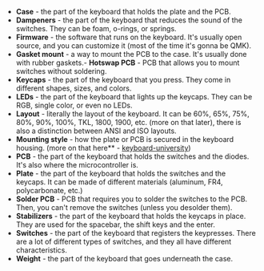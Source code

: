 - **Case** - the part of the keyboard that holds the plate and the PCB.
- **Dampeners** - the part of the keyboard that reduces the sound of the switches. They can be foam, o-rings, or springs.
- **Firmware** - the software that runs on the keyboard. It's usually open source, and you can customize it (most of the time it's gonna be QMK).
- **Gasket mount** - a way to mount the PCB to the case. It's usually done with rubber gaskets.- **Hotswap PCB** - PCB that allows you to mount switches without soldering.
- **Keycaps** - the part of the keyboard that you press. They come in different shapes, sizes, and colors.
- **LEDs** - the part of the keyboard that lights up the keycaps. They can be RGB, single color, or even no LEDs.
- **Layout** - literally the layout of the keyboard. It can be 60%, 65%, 75%, 80%, 90%, 100%, TKL, 1800, 1900, etc. (more on that later), there is also a distinction between ANSI and ISO layouts.
- **Mounting style** - how the plate or PCB is secured in the keyboard housing. (more on that here** - [keyboard-university](https://www.keyboard.university/200-courses/keyboard-mounting-styles-4lpp7))
- **PCB** - the part of the keyboard that holds the switches and the diodes. It's also where the microcontroller is.
- **Plate** - the part of the keyboard that holds the switches and the keycaps. It can be made of different materials (aluminum, FR4, polycarbonate, etc.)
- **Solder PCB** - PCB that requires you to solder the switches to the PCB. Then, you can't remove the switches (unless you desolder them).
- **Stabilizers** - the part of the keyboard that holds the keycaps in place. They are used for the spacebar, the shift keys and the enter.
- **Switches** - the part of the keyboard that registers the keypresses. There are a lot of different types of switches, and they all have different characteristics.
- **Weight** - the part of the keyboard that goes underneath the case.
